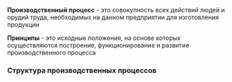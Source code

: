 **Производственный процесс** - это совокупность всех действий людей и орудий труда, необходимых на данном предприятии для изготовления продукции

**Принципы** - это исходные положения, на основе которых осуществляются построение, функционирование и развитие производственного процесса

### Структура производственных процессов
